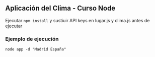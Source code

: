 ## Aplicación del Clima - Curso Node

Ejecutar ```npm install``` y sustiuir API keys en lugar.js y clima.js antes de ejecutar

### Ejemplo de ejecución

```
node app -d "Madrid España"
```